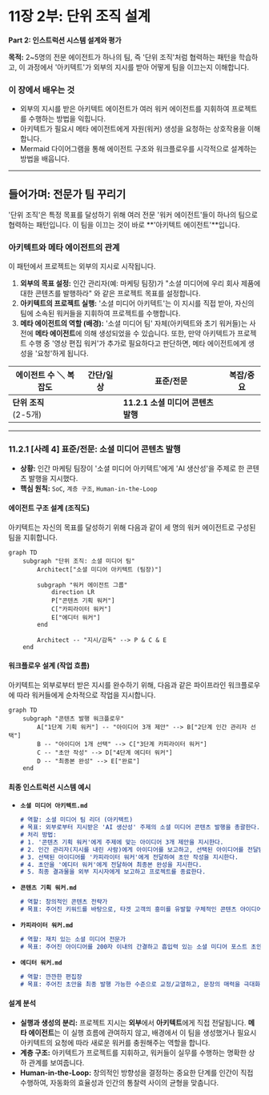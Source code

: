 # 11장 2부: 단위 조직 설계

**Part 2: 인스트럭션 시스템 설계와 평가**

**목적:** 2~5명의 전문 에이전트가 하나의 팀, 즉 '단위 조직'처럼 협력하는 패턴을 학습하고, 이 과정에서 '아키텍트'가 외부의 지시를 받아 어떻게 팀을 이끄는지 이해합니다.

### 이 장에서 배우는 것
- 외부의 지시를 받은 아키텍트 에이전트가 여러 워커 에이전트를 지휘하여 프로젝트를 수행하는 방법을 익힙니다.
- 아키텍트가 필요시 메타 에이전트에게 자원(워커) 생성을 요청하는 상호작용을 이해합니다.
- Mermaid 다이어그램을 통해 에이전트 구조와 워크플로우를 시각적으로 설계하는 방법을 배웁니다.

---

## 들어가며: 전문가 팀 꾸리기

'단위 조직'은 특정 목표를 달성하기 위해 여러 전문 '워커 에이전트'들이 하나의 팀으로 협력하는 패턴입니다. 이 팀을 이끄는 것이 바로 **'아키텍트 에이전트'**입니다.

### 아키텍트와 메타 에이전트의 관계

이 패턴에서 프로젝트는 외부의 지시로 시작됩니다.
1.  **외부의 목표 설정:** 인간 관리자(예: 마케팅 팀장)가 "소셜 미디어에 우리 회사 제품에 대한 콘텐츠를 발행하라" 와 같은 프로젝트 목표를 설정합니다.
2.  **아키텍트의 프로젝트 실행:** '소셜 미디어 아키텍트'는 이 지시를 직접 받아, 자신의 팀에 소속된 워커들을 지휘하여 프로젝트를 수행합니다.
3.  **메타 에이전트의 역할 (배경):** '소셜 미디어 팀' 자체(아키텍트와 초기 워커들)는 사전에 **메타 에이전트**에 의해 생성되었을 수 있습니다. 또한, 만약 아키텍트가 프로젝트 수행 중 '영상 편집 워커'가 추가로 필요하다고 판단하면, 메타 에이전트에게 생성을 '요청'하게 됩니다.

| 에이전트 수 ＼ 복잡도 | 간단/일상 | 표준/전문 | 복잡/중요 |
|---|---|---|---|
| **단위 조직**<br>(2-5개) | | **11.2.1 소셜 미디어 콘텐츠 발행** | |

---

### 11.2.1 [사례 4] 표준/전문: 소셜 미디어 콘텐츠 발행

- **상황:** 인간 마케팅 팀장이 '소셜 미디어 아키텍트'에게 'AI 생산성'을 주제로 한 콘텐츠 발행을 지시했다.
- **핵심 원칙:** `SoC`, `계층 구조`, `Human-in-the-Loop`

#### 에이전트 구조 설계 (조직도)

아키텍트는 자신의 목표를 달성하기 위해 다음과 같이 세 명의 워커 에이전트로 구성된 팀을 지휘합니다.

```mermaid
graph TD
    subgraph "단위 조직: 소셜 미디어 팀"
        Architect["소셜 미디어 아키텍트 (팀장)"]
        
        subgraph "워커 에이전트 그룹"
            direction LR
            P["콘텐츠 기획 워커"]
            C["카피라이터 워커"]
            E["에디터 워커"]
        end

        Architect -- "지시/감독" --> P & C & E
    end
```

#### 워크플로우 설계 (작업 흐름)

아키텍트는 외부로부터 받은 지시를 완수하기 위해, 다음과 같은 파이프라인 워크플로우에 따라 워커들에게 순차적으로 작업을 지시합니다.

```mermaid
graph TD
    subgraph "콘텐츠 발행 워크플로우"
        A["1단계 기획 워커"] -- "아이디어 3개 제안" --> B["2단계 인간 관리자 선택"]
        B -- "아이디어 1개 선택" --> C["3단계 카피라이터 워커"]
        C -- "초안 작성" --> D["4단계 에디터 워커"]
        D -- "최종본 완성" --> E["완료"]
    end
```

#### 최종 인스트럭션 시스템 예시

- **`소셜 미디어 아키텍트.md`**
  ```markdown
  # 역할: 소셜 미디어 팀 리더 (아키텍트)
  # 목표: 외부로부터 지시받은 'AI 생산성' 주제의 소셜 미디어 콘텐츠 발행을 총괄한다.
  # 처리 방법:
  # 1. '콘텐츠 기획 워커'에게 주제에 맞는 아이디어 3개 제안을 지시한다.
  # 2. 인간 관리자(지시를 내린 사람)에게 아이디어를 보고하고, 선택된 아이디어를 전달받는다.
  # 3. 선택된 아이디어를 '카피라이터 워커'에게 전달하여 초안 작성을 지시한다.
  # 4. 초안을 '에디터 워커'에게 전달하여 최종본 완성을 지시한다.
  # 5. 최종 결과물을 외부 지시자에게 보고하고 프로젝트를 종료한다.
  ```

- **`콘텐츠 기획 워커.md`**
  ```markdown
  # 역할: 창의적인 콘텐츠 전략가
  # 목표: 주어진 키워드를 바탕으로, 타겟 고객의 흥미를 유발할 구체적인 콘텐츠 아이디어 3개를 제안한다.
  ```

- **`카피라이터 워커.md`**
  ```markdown
  # 역할: 재치 있는 소셜 미디어 전문가
  # 목표: 주어진 아이디어를 200자 이내의 간결하고 흡입력 있는 소셜 미디어 포스트 초안으로 작성한다.
  ```

- **`에디터 워커.md`**
  ```markdown
  # 역할: 깐깐한 편집장
  # 목표: 주어진 초안을 최종 발행 가능한 수준으로 교정/교열하고, 문장의 매력을 극대화한다.
  ```

#### 설계 분석
- **실행과 생성의 분리:** 프로젝트 지시는 **외부**에서 **아키텍트**에게 직접 전달됩니다. **메타 에이전트**는 이 실행 흐름에 관여하지 않고, 배경에서 이 팀을 생성했거나 필요시 아키텍트의 요청에 따라 새로운 워커를 충원해주는 역할을 합니다.
- **계층 구조:** 아키텍트가 프로젝트를 지휘하고, 워커들이 실무를 수행하는 명확한 상하 관계를 보여줍니다.
- **Human-in-the-Loop:** 창의적인 방향성을 결정하는 중요한 단계를 인간이 직접 수행하여, 자동화의 효율성과 인간의 통찰력 사이의 균형을 맞춥니다.
